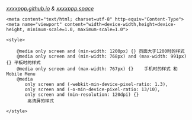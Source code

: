 *[xxxxppp.github.io](xxxxppp.github.io) & [xxxxppp.space](xxxxppp.space)*



<!DOCTYPE html>
<html>

    <meta content="text/html; charset=utf-8" http-equiv="Content-Type">
    <meta name="viewport" content="width=device-width,height=device-height, minimum-scale=1.0, maximum-scale=1.0">

    <style>

        @media only screen and (min-width: 1200px) {} 页面大于1200时的样式
        @media only screen and (min-width: 768px) and (max-width: 991px) {}	平板时的样式
        @media only screen and (max-width: 767px) {}	手机时的样式 和 Mobile Menu
        @media 
           only screen and (-webkit-min-device-pixel-ratio: 1.3),
           only screen and (-o-min-device-pixel-ratio: 13/10),
           only screen and (min-resolution: 120dpi) {}
            高清屏的样式

    </style>

<body>

</body>

</html>
